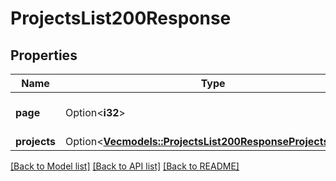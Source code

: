 # ProjectsList200Response

## Properties

Name | Type | Description | Notes
------------ | ------------- | ------------- | -------------
**page** | Option<**i32**> |  | [optional][default to 0]
**projects** | Option<[**Vec<models::ProjectsList200ResponseProjectsInner>**](projects_list_200_response_projects_inner.md)> |  | [optional]

[[Back to Model list]](../README.md#documentation-for-models) [[Back to API list]](../README.md#documentation-for-api-endpoints) [[Back to README]](../README.md)


